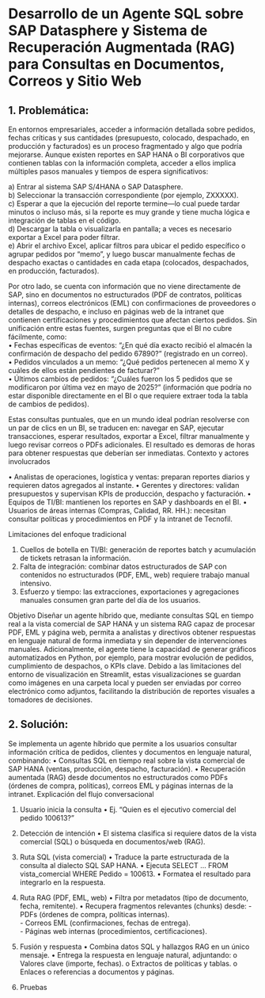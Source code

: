 # Desarrollo de un Agente SQL sobre SAP Datasphere y Sistema de Recuperación Augmentada (RAG) para Consultas en Documentos, Correos y Sitio Web

## 1.	Problemática: 

En entornos empresariales, acceder a información detallada sobre pedidos, fechas críticas y sus cantidades (presupuesto, colocado, despachado, en producción y facturados) es un proceso fragmentado y algo que podría mejorarse. Aunque existen reportes en SAP HANA o BI corporativos que contienen tablas con la información completa, acceder a ellos implica múltiples pasos manuales y tiempos de espera significativos:

a)	Entrar al sistema SAP S/4HANA o SAP Datasphere.                                                                                                                                                
b)	Seleccionar la transacción correspondiente (por ejemplo, ZXXXXX).                                
c)	Esperar a que la ejecución del reporte termine—lo cual puede tardar minutos o incluso más, si la reporte es muy grande y tiene mucha lógica e integración de tablas en el código.                      
d)	Descargar la tabla o visualizarla en pantalla; a veces es necesario exportar a Excel para poder filtrar.                                    
e)	Abrir el archivo Excel, aplicar filtros para ubicar el pedido específico o agrupar pedidos por “memo”, y luego buscar manualmente fechas de despacho exactas o cantidades en cada etapa (colocados, despachados, en producción, facturados).

Por otro lado, se cuenta con información que no viene directamente de SAP, sino en documentos no estructurados (PDF de contratos, políticas internas), correos electrónicos (EML) con confirmaciones de proveedores o detalles de despacho, e incluso en páginas web de la intranet que contienen certificaciones y procedimientos que afectan ciertos pedidos. Sin unificación entre estas fuentes, surgen preguntas que el BI no cubre fácilmente, como:                                  
•	Fechas específicas de eventos: “¿En qué día exacto recibió el almacén la confirmación de despacho del pedido 67890?” (registrado en un correo).                                 
•	Pedidos vinculados a un memo: “¿Qué pedidos pertenecen al memo X y cuáles de ellos están pendientes de facturar?”                                       
•	Últimos cambios de pedidos: “¿Cuáles fueron los 5 pedidos que se modificaron por última vez en mayo de 2025?” (información que podría no estar disponible directamente en el BI o que requiere extraer toda la tabla de cambios de pedidos).                                           

Estas consultas puntuales, que en un mundo ideal podrían resolverse con un par de clics en un BI, se traducen en: navegar en SAP, ejecutar transacciones, esperar resultados, exportar a Excel, filtrar manualmente y luego revisar correos o PDFs adicionales. El resultado es demoras de horas para obtener respuestas que deberían ser inmediatas.
Contexto y actores involucrados
 
•	Analistas de operaciones, logística y ventas: preparan reportes diarios y requieren datos agregados al instante.
•	Gerentes y directores: validan presupuestos y supervisan KPIs de producción, despacho y facturación.
•	Equipos de TI/BI: mantienen los reportes en SAP y dashboards en el BI.
•	Usuarios de áreas internas (Compras, Calidad, RR. HH.): necesitan consultar políticas y procedimientos en PDF y la intranet de Tecnofil.

Limitaciones del enfoque tradicional
1.	Cuellos de botella en TI/BI: generación de reportes batch y acumulación de tickets retrasan la información.
2.	Falta de integración: combinar datos estructurados de SAP con contenidos no estructurados (PDF, EML, web) requiere trabajo manual intensivo.
3.	Esfuerzo y tiempo: las extracciones, exportaciones y agregaciones manuales consumen gran parte del día de los usuarios.

Objetivo
Diseñar un agente híbrido que, mediante consultas SQL en tiempo real a la vista comercial de SAP HANA y un sistema RAG capaz de procesar PDF, EML y página web, permita a analistas y directivos obtener respuestas en lenguaje natural de forma inmediata y sin depender de intervenciones manuales.
Adicionalmente, el agente tiene la capacidad de generar gráficos automatizados en Python, por ejemplo, para mostrar evolución de pedidos, cumplimiento de despachos, o KPIs clave. Debido a las limitaciones del entorno de visualización en Streamlit, estas visualizaciones se guardan como imágenes en una carpeta local y pueden ser enviadas por correo electrónico como adjuntos, facilitando la distribución de reportes visuales a tomadores de decisiones.


## 2.	Solución:
Se implementa un agente híbrido que permite a los usuarios consultar información crítica de pedidos, clientes y documentos en lenguaje natural, combinando:
•	Consultas SQL en tiempo real sobre la vista comercial de SAP HANA (ventas, producción, despacho, facturación).
•	Recuperación aumentada (RAG) desde documentos no estructurados como PDFs (órdenes de compra, políticas), correos EML y páginas internas de la intranet.
Explicación del flujo conversacional
  1.	Usuario inicia la consulta
  •	Ej. “Quien es el ejecutivo comercial del pedido 100613?”
  
  2.	Detección de intención
  •	El sistema clasifica si requiere datos de la vista comercial (SQL) o búsqueda en documentos/web (RAG).
  3.	Ruta SQL (vista comercial)
  •	Traduce la parte estructurada de la consulta al dialecto SQL SAP HANA.
  •	Ejecuta SELECT … FROM vista_comercial WHERE Pedido = 100613.
  •	Formatea el resultado para integrarlo en la respuesta.
  4.	Ruta RAG (PDF, EML, web)
  •	Filtra por metadatos (tipo de documento, fecha, remitente).
  •	Recupera fragmentos relevantes (chunks) desde:
     - PDFs (órdenes de compra, políticas internas).                        
     - Correos EML (confirmaciones, fechas de entrega).                
     - Páginas web internas (procedimientos, certificaciones).                        
    
  5.	Fusión y respuesta
  •	Combina datos SQL y hallazgos RAG en un único mensaje.
  •	Entrega la respuesta en lenguaje natural, adjuntando:
  o	Valores clave (importe, fechas).
  o	Extractos de políticas y tablas.
  o	Enlaces o referencias a documentos y páginas.

  6.	Pruebas 

